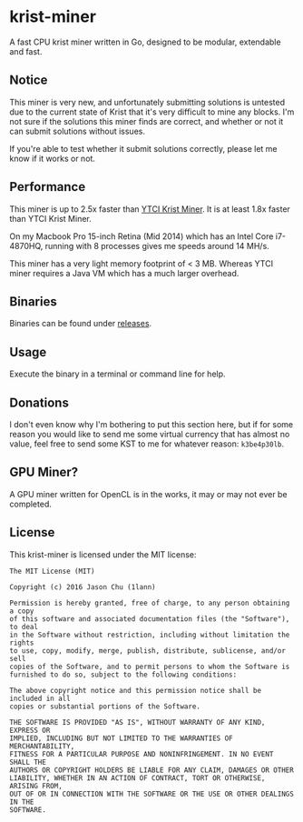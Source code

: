 # krist-miner
A fast CPU krist miner written in Go, designed to be modular, extendable and fast.

## Notice
This miner is very new, and unfortunately submitting solutions is untested due to the current state of Krist that
it's very difficult to mine any blocks. I'm not sure if the solutions this miner
finds are correct, and whether or not it can submit solutions without issues.

If you're able to test whether it submit solutions correctly, please let me know if it works or not.

## Performance
This miner is up to 2.5x faster than [YTCI Krist Miner](https://github.com/Yevano/ytci-krist-miner/).
It is at least 1.8x faster than YTCI Krist Miner.

On my Macbook Pro 15-inch Retina (Mid 2014) which has an Intel Core i7-4870HQ, running with 8 processes gives me speeds around 14 MH/s.

This miner has a very light memory footprint of < 3 MB. Whereas YTCI miner requires a Java VM which has a much larger overhead.

## Binaries
Binaries can be found under [releases](https://github.com/1lann/krist-miner/releases).

## Usage
Execute the binary in a terminal or command line for help.

## Donations
I don't even know why I'm bothering to put this section here, but if for some reason you would like to send me some virtual currency that has almost no value, feel free to send some KST to me for whatever reason: `k3be4p30lb`.

## GPU Miner?
A GPU miner written for OpenCL is in the works, it may or may not ever be completed.

## License
This krist-miner is licensed under the MIT license:

```
The MIT License (MIT)

Copyright (c) 2016 Jason Chu (1lann)

Permission is hereby granted, free of charge, to any person obtaining a copy
of this software and associated documentation files (the "Software"), to deal
in the Software without restriction, including without limitation the rights
to use, copy, modify, merge, publish, distribute, sublicense, and/or sell
copies of the Software, and to permit persons to whom the Software is
furnished to do so, subject to the following conditions:

The above copyright notice and this permission notice shall be included in all
copies or substantial portions of the Software.

THE SOFTWARE IS PROVIDED "AS IS", WITHOUT WARRANTY OF ANY KIND, EXPRESS OR
IMPLIED, INCLUDING BUT NOT LIMITED TO THE WARRANTIES OF MERCHANTABILITY,
FITNESS FOR A PARTICULAR PURPOSE AND NONINFRINGEMENT. IN NO EVENT SHALL THE
AUTHORS OR COPYRIGHT HOLDERS BE LIABLE FOR ANY CLAIM, DAMAGES OR OTHER
LIABILITY, WHETHER IN AN ACTION OF CONTRACT, TORT OR OTHERWISE, ARISING FROM,
OUT OF OR IN CONNECTION WITH THE SOFTWARE OR THE USE OR OTHER DEALINGS IN THE
SOFTWARE.
```
